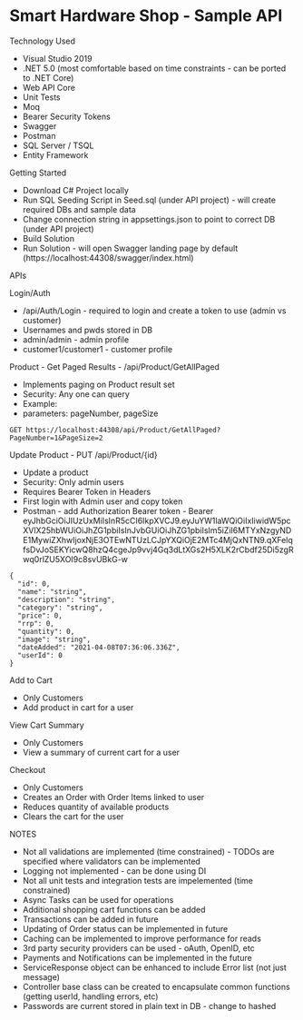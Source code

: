 # Smart Hardware Shop - Sample API

Technology Used
* Visual Studio 2019
* .NET 5.0 (most comfortable based on time constraints - can be ported to .NET Core)
* Web API Core
* Unit Tests
* Moq
* Bearer Security Tokens
* Swagger
* Postman
* SQL Server / TSQL
* Entity Framework


Getting Started
* Download C# Project locally
* Run SQL Seeding Script in Seed.sql (under API project) - will create required DBs and sample data
* Change connection string in appsettings.json to point to correct DB (under API project)
* Build Solution
* Run Solution - will open Swagger landing page by default (https://localhost:44308/swagger/index.html)

APIs

Login/Auth
*  /api/Auth/Login - required to login and create a token to use (admin vs customer)
* Usernames and pwds stored in DB
* admin/admin - admin profile
* customer1/customer1 - customer profile

Product - Get Paged Results - /api​/Product​/GetAllPaged
* Implements paging on Product result set
* Security: Any one can query
* Example: 
* parameters: pageNumber, pageSize
```shell script
GET https://localhost:44308/api/Product/GetAllPaged?PageNumber=1&PageSize=2
```

Update Product - PUT /api/Product/{id}
* Update a product
* Security: Only admin users
* Requires Bearer Token in Headers
* First login with Admin user and copy token
* Postman - add Authorization Bearer token - Bearer eyJhbGciOiJIUzUxMiIsInR5cCI6IkpXVCJ9.eyJuYW1laWQiOiIxIiwidW5pcXVlX25hbWUiOiJhZG1pbiIsInJvbGUiOiJhZG1pbiIsIm5iZiI6MTYxNzgyNDE1MywiZXhwIjoxNjE3OTEwNTUzLCJpYXQiOjE2MTc4MjQxNTN9.qXFelqfsDvJoSEKYicwQ8hzQ4cgeJp9vvj4Gq3dLtXGs2H5XLK2rCbdf25Di5zgRwq0rlZU5XOI9c8svUBkG-w
```shell script
{
  "id": 0,
  "name": "string",
  "description": "string",
  "category": "string",
  "price": 0,
  "rrp": 0,
  "quantity": 0,
  "image": "string",
  "dateAdded": "2021-04-08T07:36:06.336Z",
  "userId": 0
}
```

Add to Cart 
* Only Customers
* Add product in cart for a user

View Cart Summary
* Only Customers
* View a summary of current cart for a user

Checkout
* Only Customers
* Creates an Order with Order Items linked to user
* Reduces quantity of available products
* Clears the cart for the user


NOTES
* Not all validations are implemented (time constrained) - TODOs are specified where validators can be implemented
* Logging not implemented - can be done using DI
* Not all unit tests and integration tests are impelemented (time constrained)
* Async Tasks can be used for operations
* Additional shopping cart functions can be added
* Transactions can be added in future
* Updating of Order status can be implemented in future
* Caching can be implemented to improve performance for reads
* 3rd party security providers can be used - oAuth, OpenID, etc
* Payments and Notifications can be implemented in the future
* ServiceResponse object can be enhanced to include Error list (not just message)
* Controller base class can be created to encapsulate common functions (getting userId, handling errors, etc)
* Passwords are current stored in plain text in DB - change to hashed


